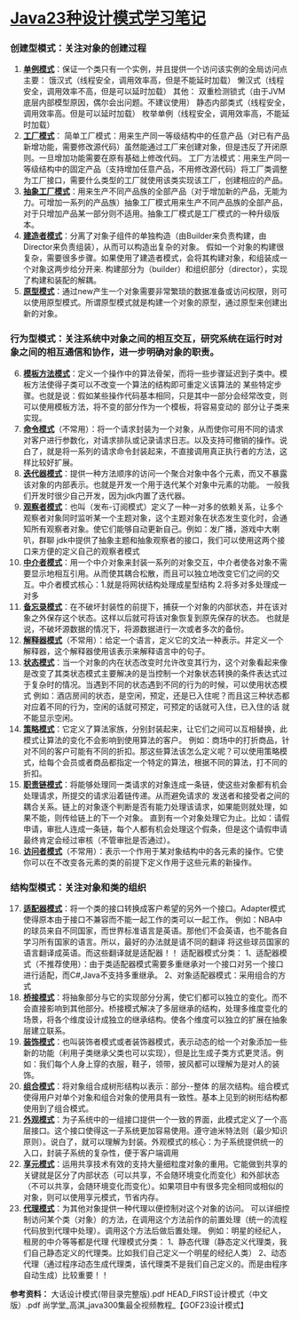 # [Java23种设计模式学习笔记](http://www.cnblogs.com/meet/p/5116504.html "Java23种设计模式学习笔记")

### 创建型模式：关注对象的创建过程
1. **[单例模式](http://www.cnblogs.com/meet/p/5116398.html)**：保证一个类只有一个实例，并且提供一个访问该实例的全局访问点
主要：
饿汉式（线程安全，调用效率高，但是不能延时加载）
懒汉式（线程安全，调用效率不高，但是可以延时加载）
其他：
双重检测锁式（由于JVM底层内部模型原因，偶尔会出问题。不建议使用）
静态内部类式（线程安全，调用效率高。但是可以延时加载）
枚举单例（线程安全，调用效率高，不能延时加载）
2. **[工厂模式](http://www.cnblogs.com/meet/p/5116400.html)**：
 简单工厂模式：用来生产同一等级结构中的任意产品（对已有产品新增功能，需要修改源代码）虽然能通过工厂来创建对象，但是违反了开闭原则。一旦增加功能需要在原有基础上修改代码。
 工厂方法模式：用来生产同一等级结构中的固定产品（支持增加任意产品，不用修改源代码）将工厂类调整为工厂接口，需要什么类型的工厂就使用该类实现该工厂，创建相应的产品。
3. **[抽象工厂模式](http://www.cnblogs.com/meet/p/5116400.html)**：用来生产不同产品族的全部产品（对于增加新的产品，无能为力。可增加一系列的产品族）抽象工厂模式用来生产不同产品族的全部产品，对于只增加产品某一部分则不适用。抽象工厂模式是工厂模式的一种升级版本。
4. **[建造者模式](http://www.cnblogs.com/meet/p/5116401.html)**：分离了对象子组件的单独构造（由Builder来负责构建，由Director来负责组装），从而可以构造出复杂的对象。
假如一个对象的构建很复杂，需要很多步骤。如果使用了建造者模式，会将其构建对象，和组装成一个对象这两步给分开来.
构建部分为（builder）和组织部分（director），实现了构建和装配的解耦。
5. **[原型模式](http://www.cnblogs.com/meet/p/5116404.html)**：通过new产生一个对象需要非常繁琐的数据准备或访问权限，则可以使用原型模式。所谓原型模式就是构建一个对象的原型，通过原型来创建出新的对象。

### 行为型模式：关注系统中对象之间的相互交互，研究系统在运行时对象之间的相互通信和协作，进一步明确对象的职责。
6. **[模板方法模式](http://www.cnblogs.com/meet/p/5116417.html)**：定义一个操作中的算法骨架，而将一些步骤延迟到子类中。模板方法使得子类可以不改变一个算法的结构即可重定义该算法的
某些特定步骤。也就是说：假如某些操作代码基本相同，只是其中一部分会经常改变，则可以使用模板方法，将不变的部分作为一个模板，将容易变动的
部分让子类来实现。
7. **[命令模式](http://www.cnblogs.com/meet/p/5116430.html)**（不常用）：将一个请求封装为一个对象，从而使你可用不同的请求对客户进行参数化，对请求排队或记录请求日志。以及支持可撤销的操作。说白了，就是将一系列的请求命令封装起来，不直接调用真正执行者的方法，这样比较好扩展。
8. **[迭代器模式](http://www.cnblogs.com/meet/p/5116437.html)**：提供一种方法顺序的访问一个聚合对象中各个元素，而又不暴露该对象的内部表示。也就是开发一个用于迭代某个对象中元素的功能。
一般我们开发时很少自己开发，因为jdk内置了迭代器。
9. **[观察者模式](http://www.cnblogs.com/meet/p/5116411.html)**：也叫（发布-订阅模式）定义了一种一对多的依赖关系，让多个观察者对象同时监听某一个主题对象，这个主题对象在状态发生变化时，会通知所有观察者对象。使它们能够自动更新自己。例如：发广播，游戏中大喇叭，群聊
jdk中提供了抽象主题和抽象观察者的接口，我们可以使用这两个接口来方便的定义自己的观察者模式
10. **[中介者模式](http://www.cnblogs.com/meet/p/5116432.html)**：用一个中介对象来封装一系列的对象交互，中介者使各对象不需要显示地相互引用。从而使其耦合松散，而且可以独立地改变它们之间的交互。中介者模式核心：1.就是将网状结构处理成星型结构      2.将多对多处理成一对多
11. **[备忘录模式](http://www.cnblogs.com/meet/p/5116407.html)**：在不破坏封装性的前提下，捕获一个对象的内部状态，并在该对象之外保存这个状态。这样以后就可将该对象恢复到原先保存的状态。
也就是说，不破坏源数据的情况下，将源数据进行一次或者多次的备份。
12. **[解释器模式](http://www.cnblogs.com/meet/p/5116424.html)**（不常用）：给定一个语言，定义它的文法一种表示。并定义一个解释器，这个解释器使用该表示来解释语言中的句子。
13. **[状态模式](http://www.cnblogs.com/meet/p/5116415.html)**：当一个对象的内在状态改变时允许改变其行为，这个对象看起来像是改变了其类状态模式主要解决的是当控制一个对象状态转换的条件表达式过于复杂时的情况。当遇到不同的状态遇到不同的行为的时候，可以使用状态模式
例如：酒店房间的状态，是空闲，预定，还是已入住呢？而且这三种状态都对应着不同的行为，空闲的话就可预定，可预定的话就可入住，已入住的话
就不能显示空闲。
14. **[策略模式](http://www.cnblogs.com/meet/p/5116419.html)**：它定义了算法家族，分别封装起来，让它们之间可以互相替换，此模式让算法的变化不会影响到使用算法的客户。
例如：商场中的打折商品，针对不同的客户可能有不同的折扣。那这些算法该怎么定义呢？可以使用策略模式，给每个会员或者商品都指定一个特定的算法，根据不同的算法，打不同的折扣。
15. **[职责链模式](http://www.cnblogs.com/meet/p/5116440.html)**：将能够处理同一类请求的对象连成一条链，使这些对象都有机会处理请求，所提交的请求沿着链传递。从而避免请求的
发送者和接受者之间的耦合关系。链上的对象逐个判断是否有能力处理该请求，如果能则就处理，如果不能，则传给链上的下一个对象。
直到有一个对象处理它为止。比如：请假申请，审批人连成一条链，每个人都有机会处理这个假条，但是这个请假申请最终肯定会经过审核（不管审批是否通过）。
16. **[访问者模式](http://www.cnblogs.com/meet/p/5116422.html)**（不常用）：表示一个作用于某对象结构中的各元素的操作。它使你可以在不改变各元素的类的前提下定义作用于这些元素的新操作。

### 结构型模式：关注对象和类的组织
17. **[适配器模式](http://www.cnblogs.com/meet/p/5116467.html)**：将一个类的接口转换成客户希望的另外一个接口。Adapter模式使得原本由于接口不兼容而不能一起工作的类可以一起工作。
例如：NBA中的球员来自不同国家，而世界标准语言是英语。那他们不会英语，也不能各自学习所有国家的语言。所以，最好的办法就是请不同的翻译
将这些球员国家的语言翻译成英语。而这些翻译就是适配器！！
适配器模式分类：
1、适配器模式（不推荐使用）：由于类适配器模式需要多重继承对一个接口对另一个接口进行适配，而C#,Java不支持多重继承。
2、对象适配器模式：采用组合的方式
18. **[桥接模式](http://www.cnblogs.com/meet/p/5116458.html)**：将抽象部分与它的实现部分分离，使它们都可以独立的变化。而不会直接影响到其他部分。桥接模式解决了多层继承的结构，处理多维度变化的场景，将各个维度设计成独立的继承结构。使各个维度可以独立的扩展在抽象层建立联系。
19. **[装饰模式](http://www.cnblogs.com/meet/p/5116450.html)**：也叫装饰者模式或者装饰器模式，表示动态的给一个对象添加一些新的功能（利用子类继承父类也可以实现），但是比生成子类方式更灵活。例如：我们每个人身上穿的衣服，鞋子，领带，披风都可以理解为是对人的装饰。
20. **[组合模式](http://www.cnblogs.com/meet/p/5116455.html)**：将对象组合成树形结构以表示：部分--整体 的层次结构。组合模式使得用户对单个对象和组合对象的使用具有一致性。基本上见到的树形结构都使用到了组合模式。
21. **[外观模式](http://www.cnblogs.com/meet/p/5116447.html)**：为子系统中的一组接口提供一个一致的界面，此模式定义了一个高层接口。这个接口使得这一子系统更加容易使用。遵守迪米特法则（最少知识原则）。说白了，就可以理解为封装。外观模式的核心：为子系统提供统一的入口，封装子系统的复杂性，便于客户端调用
22. **[享元模式](http://www.cnblogs.com/meet/p/5116445.html)**：运用共享技术有效的支持大量细粒度对象的重用。它能做到共享的关键就是区分了内部状态（可以共享，不会随环境变化而变化）和外部状态（不可以共享，会随环境变化而变化）。如果项目中有很多完全相同或相似的对象，则可以使用享元模式，节省内存。
23. **[代理模式](http://www.cnblogs.com/meet/p/5116464.html)**：为其他对象提供一种代理以便控制对这个对象的访问。
可以详细控制访问某个类（对象）的方法，在调用这个方法前作的前置处理（统一的流程代码放到代理中处理）。调用这个方法后做后置处理。
例如：明星的经纪人，租房的中介等等都是代理
代理模式分类：
1、静态代理（静态定义代理类，我们自己静态定义的代理类。比如我们自己定义一个明星的经纪人类）
2、动态代理（通过程序动态生成代理类，该代理类不是我们自己定义的。而是由程序自动生成）比较重要！！


**参考资料：**
大话设计模式(带目录完整版).pdf
HEAD_FIRST设计模式（中文版）.pdf
尚学堂_高淇_java300集最全视频教程_【GOF23设计模式】
